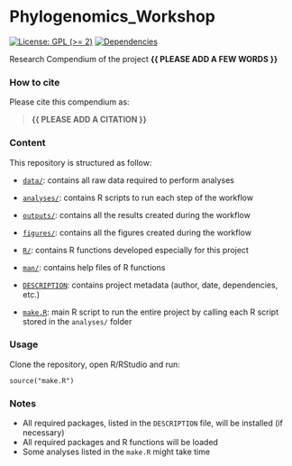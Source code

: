 <!-- README.md is generated from README.Rmd. Please edit that file -->

# Phylogenomics\_Workshop

<!-- badges: start -->

[![License: GPL (&gt;=
2)](https://img.shields.io/badge/License-GPL%20%28%3E%3D%202%29-blue.svg)](https://choosealicense.com/licenses/gpl-2.0/)
[![Dependencies](https://img.shields.io/badge/dependencies-2/94-green?style=flat)](#)
<!-- badges: end -->

Research Compendium of the project **{{ PLEASE ADD A FEW WORDS }}**

### How to cite

Please cite this compendium as:

> **{{ PLEASE ADD A CITATION }}**

### Content

This repository is structured as follow:

-   [`data/`](https://github.com/LPDagallier/Phylogenomics_Workshop/tree/master/data):
    contains all raw data required to perform analyses

-   [`analyses/`](https://github.com/LPDagallier/Phylogenomics_Workshop/tree/master/analyses/):
    contains R scripts to run each step of the workflow

-   [`outputs/`](https://github.com/LPDagallier/Phylogenomics_Workshop/tree/master/outputs):
    contains all the results created during the workflow

-   [`figures/`](https://github.com/LPDagallier/Phylogenomics_Workshop/tree/master/figures):
    contains all the figures created during the workflow

-   [`R/`](https://github.com/LPDagallier/Phylogenomics_Workshop/tree/master/R):
    contains R functions developed especially for this project

-   [`man/`](https://github.com/LPDagallier/Phylogenomics_Workshop/tree/master/man):
    contains help files of R functions

-   [`DESCRIPTION`](https://github.com/LPDagallier/Phylogenomics_Workshop/tree/master/DESCRIPTION):
    contains project metadata (author, date, dependencies, etc.)

-   [`make.R`](https://github.com/LPDagallier/Phylogenomics_Workshop/tree/master/make.R):
    main R script to run the entire project by calling each R script
    stored in the `analyses/` folder

### Usage

Clone the repository, open R/RStudio and run:

    source("make.R")

### Notes

-   All required packages, listed in the `DESCRIPTION` file, will be
    installed (if necessary)
-   All required packages and R functions will be loaded
-   Some analyses listed in the `make.R` might take time

